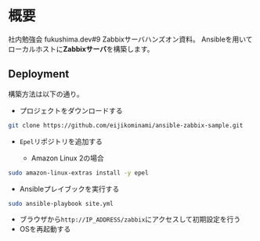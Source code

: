 # 概要
社内勉強会 fukushima.dev#9 Zabbixサーバハンズオン資料。
Ansibleを用いてローカルホストに**Zabbixサーバ**を構築します。

## Deployment

構築方法は以下の通り。

+ プロジェクトをダウンロードする

```bash
git clone https://github.com/eijikominami/ansible-zabbix-sample.git
```

+ `Epel`リポジトリを追加する

  + Amazon Linux 2の場合
  
```bash
sudo amazon-linux-extras install -y epel
```

+ Ansibleプレイブックを実行する

```bash
sudo ansible-playbook site.yml 
```

+ ブラウザから`http://IP_ADDRESS/zabbix`にアクセスして初期設定を行う
+ OSを再起動する